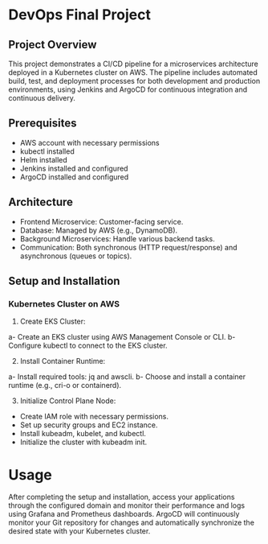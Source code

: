 # DevOps Final Project

## Project Overview
This project demonstrates a CI/CD pipeline for a microservices architecture deployed in a Kubernetes cluster on AWS. The pipeline includes automated build, test, and deployment processes for both development and production environments, using Jenkins and ArgoCD for continuous integration and continuous delivery.

## Prerequisites
* AWS account with necessary permissions
* kubectl installed
* Helm installed
* Jenkins installed and configured
* ArgoCD installed and configured

## Architecture

* Frontend Microservice: Customer-facing service.
* Database: Managed by AWS (e.g., DynamoDB).
* Background Microservices: Handle various backend tasks.
* Communication: Both synchronous (HTTP request/response) and asynchronous (queues or topics).

## Setup and Installation
### Kubernetes Cluster on AWS

1. Create EKS Cluster:

a- Create an EKS cluster using AWS Management Console or CLI.
b- Configure kubectl to connect to the EKS cluster.

2. Install Container Runtime:

a- Install required tools: jq and awscli.
b- Choose and install a container runtime (e.g., cri-o or containerd).

3. Initialize Control Plane Node:

* Create IAM role with necessary permissions.
* Set up security groups and EC2 instance.
* Install kubeadm, kubelet, and kubectl.
* Initialize the cluster with kubeadm init.


# Usage
After completing the setup and installation, access your applications through the configured domain and monitor their performance and logs using Grafana and Prometheus dashboards. ArgoCD will continuously monitor your Git repository for changes and automatically synchronize the desired state with your Kubernetes cluster.
